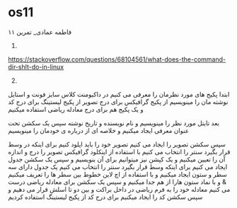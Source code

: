 # os11

فاطمه عمادی_ تمرین ۱۱

1)

https://stackoverflow.com/questions/68104561/what-does-the-command-dir-shlt-do-in-linux

2)

ابتدا پکیج های مورد نظرمان را معرفی می کنیم 
در داکیومنت کلاس سایز فونت و استایل نوشته مان را مینویسیم 
از پکیج گرافیکس برای درج تصویر از پکیج لیستینگ برای درج کد و
یک پکیج هم برای درج معادله ریاضی استفاده میکنیم

بعد تایتل مورد نظر را مینویسیم  و نام نویسنده و  تاریخ نوشته
سپس یک سکشن تحت عنوان معرفی ایجاد میکنیم و خلاصه ای از درباره ی 
خودمان را مینویسیم

سپس سکشن تصویر را ایجاد می کنیم
تصویر خود را باید اپلود کنیم 
برای اینکه در وسط  قرار بگیرد سنتر را انتخاب می کنیم
با استفاده از اینکلود گرافیکس تصویر را درج و اندازه آن را تعیین میکنیم
و یک کپشن نیز میتوانیم برای آن بنویسیم
و سپس یک سکشن جدول ایجاد می کنیم
برای اینکه وسط قرار بگیرد سنتر را انتخاب می کنیم
یک جدول دارای سه سطر و ستون ایجاد میکنیم 
و با استفاده از اچ لاین خطوط بین سطر ها را تعریف میکنیم
 & و با نماد 
ستون هارا از هم جدا میکنیم 
و سپس یک سکشن برای معادله ریاضی درست می کنیم 
معادله خود را به فرم ریاضی در داخل براکت و بین دو تا اسلش قرار می دهیم
و سپس سکشن کد را ایجاد میکنیم
برای درج کد از پکیج لیستینگ استفاده کردیم

